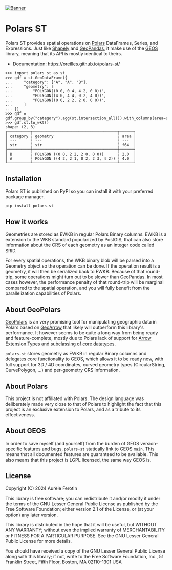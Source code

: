 [![Banner](https://raw.githubusercontent.com/Oreilles/polars-st/main/assets/banner.svg)](#)

# Polars ST

Polars ST provides spatial operations on [Polars](https://github.com/pola-rs/polars) DataFrames, Series, and Expressions. Just like [Shapely](https://github.com/shapely/shapely/) and [GeoPandas](https://github.com/geopandas/geopandas), it make use of the [GEOS](https://github.com/libgeos/geos) library, meaning that its API is mostly identical to theirs.

* Documentation: https://oreilles.github.io/polars-st/

```pycon
>>> import polars_st as st
>>> gdf = st.GeoDataFrame({
...     "category": ["A", "A", "B"],
...     "geometry": [
...         "POLYGON((0 0, 0 4, 4 2, 0 0))",
...         "POLYGON((4 0, 4 4, 0 2, 4 0))",
...         "POLYGON((0 0, 2 2, 2 0, 0 0))",
...     ]
... })
>>> gdf = gdf.group_by("category").agg(st.intersection_all()).with_columns(area=st.area())
>>> gdf.st.to_wkt()
shape: (2, 3)
┌──────────┬─────────────────────────────────────┬──────┐
│ category ┆ geometry                            ┆ area │
│ ---      ┆ ---                                 ┆ ---  │
│ str      ┆ str                                 ┆ f64  │
╞══════════╪═════════════════════════════════════╪══════╡
│ B        ┆ POLYGON ((0 0, 2 2, 2 0, 0 0))      ┆ 2.0  │
│ A        ┆ POLYGON ((4 2, 2 1, 0 2, 2 3, 4 2)) ┆ 4.0  │
└──────────┴─────────────────────────────────────┴──────┘
```

## Installation

Polars ST is published on PyPI so you can install it with your preferred package manager.

```sh
pip install polars-st
```

## How it works

Geometries are stored as EWKB in regular Polars Binary columns. EWKB is a extension to the WKB standard popularized by PostGIS, that can also store information about the CRS of each geometry as an integer code called SRID.

For every spatial operations, the WKB binary blob will be parsed into a Geometry object so the operation can be done. If the operation result is a geometry, it will then be serialized back to EWKB. Because of that round-trip, some operations might turn out to be slower than GeoPandas. In most cases however, the performance penalty of that round-trip will be marginal compared to the spatial operation, and you will fully benefit from the parallelization capabilities of Polars.


## About GeoPolars

[GeoPolars](https://github.com/geopolars/geopolars) is an very promising tool for manipulating geographic data in Polars based on [GeoArrow](https://github.com/geoarrow/geoarrow) that likely will outperform this library's performance. It however seems to be quite a long way from being ready and feature-complete, mostly due to Polars lack of support for [Arrow Extension Types](https://github.com/pola-rs/polars/issues/9112) and [subclassing of core datatypes](https://github.com/pola-rs/polars/issues/2846#issuecomment-1711799869).

`polars-st` stores geometry as EWKB in regular Binary columns and delegates core functionality to GEOS, which allows it to be ready now, with full support for 3D / 4D coordinates, curved geometry types (CircularString, CurvePolygon, ...) and per-geometry CRS information.

## About Polars

This project is not affiliated with Polars. The design language was deliberately made very close to that of Polars to highlight the fact that this project is an exclusive extension to Polars, and as a tribute to its effectiveness.


## About GEOS

In order to save myself (and yourself) from the burden of GEOS version-specific features and bugs, `polars-st` statically link to GEOS `main`. This means that all documented features are guaranteed to be available. This also means that this project is LGPL licensed, the same way GEOS is.

## License

Copyright (C) 2024  Aurèle Ferotin

This library is free software; you can redistribute it and/or
modify it under the terms of the GNU Lesser General Public
License as published by the Free Software Foundation; either
version 2.1 of the License, or (at your option) any later version.

This library is distributed in the hope that it will be useful,
but WITHOUT ANY WARRANTY; without even the implied warranty of
MERCHANTABILITY or FITNESS FOR A PARTICULAR PURPOSE.  See the GNU
Lesser General Public License for more details.

You should have received a copy of the GNU Lesser General Public
License along with this library; if not, write to the Free Software
Foundation, Inc., 51 Franklin Street, Fifth Floor, Boston, MA  02110-1301
USA
